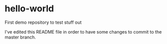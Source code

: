 # hello-world
First demo repository to test stuff out

I've edited this README file in order to have some changes to commit to the master branch.
